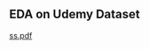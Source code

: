 <h2>EDA on Udemy Dataset </h2>


[ss.pdf](https://github.com/AryanBhan/udemy_dataset_analysis/files/10207107/ss.pdf)
